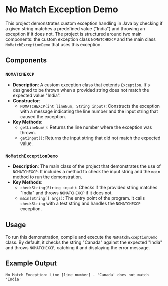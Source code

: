 # No Match Exception Demo

This project demonstrates custom exception handling in Java by checking if a given string matches a predefined value ("India") and throwing an exception if it does not. The project is structured around two main components: the custom exception class `NOMATCHEXCP` and the main class `NoMatchExceptionDemo` that uses this exception.

## Components

### `NOMATCHEXCP`

- **Description**: A custom exception class that extends `Exception`. It's designed to be thrown when a provided string does not match the expected value "India".
- **Constructor**:
  - `NOMATCHEXCP(int lineNum, String input)`: Constructs the exception with a message indicating the line number and the input string that caused the exception.
- **Key Methods**:
  - `getLineNum()`: Returns the line number where the exception was thrown.
  - `getInput()`: Returns the input string that did not match the expected value.

### `NoMatchExceptionDemo`

- **Description**: The main class of the project that demonstrates the use of `NOMATCHEXCP`. It includes a method to check the input string and the `main` method to run the demonstration.
- **Key Methods**:
  - `checkString(String input)`: Checks if the provided string matches "India" and throws `NOMATCHEXCP` if it does not.
  - `main(String[] args)`: The entry point of the program. It calls `checkString` with a test string and handles the `NOMATCHEXCP` exception.

## Usage

To run this demonstration, compile and execute the `NoMatchExceptionDemo` class. By default, it checks the string "Canada" against the expected "India" and throws `NOMATCHEXCP`, catching it and displaying the error message.

## Example Output

```console
No Match Exception: Line [line number] - 'Canada' does not match 'India'
